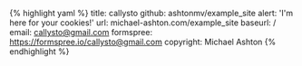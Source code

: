 {% highlight yaml %}
title: callysto
github: ashtonmv/example_site
alert: 'I'm here for your cookies!'
url: michael-ashton.com/example_site
baseurl: /
email: callysto@gmail.com
formspree: https://formspree.io/callysto@gmail.com
copyright: Michael Ashton
{% endhighlight %}